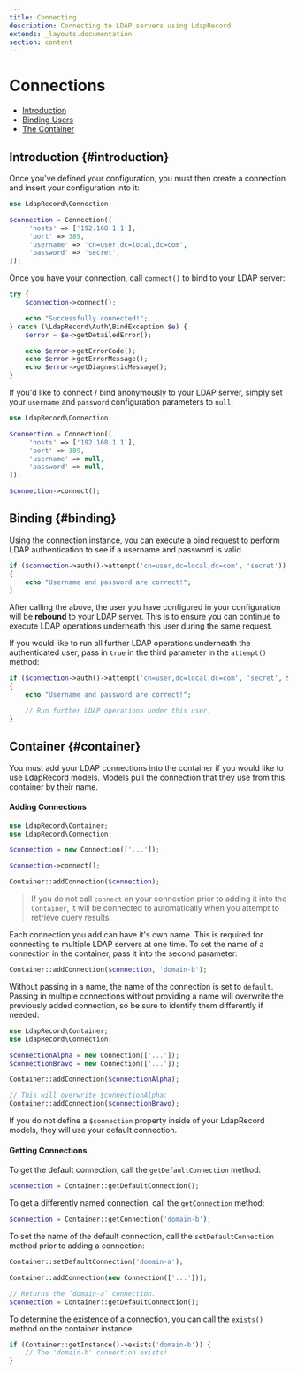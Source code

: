 ```yaml
---
title: Connecting
description: Connecting to LDAP servers using LdapRecord
extends: _layouts.documentation
section: content
---
```


# Connections

- [Introduction](#introduction)
- [Binding Users](#binding)
- [The Container](#container)

## Introduction {#introduction}

Once you've defined your configuration, you must then create
a connection and insert your configuration into it:

```php
use LdapRecord\Connection;

$connection = Connection([
     'hosts' => ['192.168.1.1'],
     'port' => 389,
     'username' => 'cn=user,dc=local,dc=com',
     'password' => 'secret',
]);
```

Once you have your connection, call `connect()` to bind to your LDAP server:

```php
try {
    $connection->connect();

    echo "Successfully connected!";
} catch (\LdapRecord\Auth\BindException $e) {
    $error = $e->getDetailedError();

    echo $error->getErrorCode();
    echo $error->getErrorMessage();
    echo $error->getDiagnosticMessage();
}
```

If you'd like to connect / bind anonymously to your LDAP
server, simply set your `username` and `password`
configuration parameters to `null`:

```php
use LdapRecord\Connection;

$connection = Connection([
     'hosts' => ['192.168.1.1'],
     'port' => 389,
     'username' => null,
     'password' => null,
]);

$connection->connect();
```

## Binding {#binding}

Using the connection instance, you can execute a bind request
to perform LDAP authentication to see if a username and 
password is valid.

```php
if ($connection->auth()->attempt('cn=user,dc=local,dc=com', 'secret'))
{
    echo "Username and password are correct!";
}
```

After calling the above, the user you have configured
in your configuration will be **rebound** to your
LDAP server. This is to ensure you can continue
to execute LDAP operations underneath this
user during the same request.

If you would like to run all further LDAP operations
underneath the authenticated user, pass in `true` in
the third parameter in the `attempt()` method:

```php
if ($connection->auth()->attempt('cn=user,dc=local,dc=com', 'secret', $bindAsUser = true))
{
    echo "Username and password are correct!";

    // Run further LDAP operations under this user.
}
```

## Container {#container}

You must add your LDAP connections into the container if you would
like to use LdapRecord models. Models pull the connection that
they use from this container by their name.

#### Adding Connections

```php
use LdapRecord\Container;                         
use LdapRecord\Connection;

$connection = new Connection(['...']);

$connection->connect();

Container::addConnection($connection);
```

> If you do not call `connect` on your connection prior to adding
> it into the `Container`, it will be connected to automatically
> when you attempt to retrieve query results.

Each connection you add can have it's own name. This is
required for connecting to multiple LDAP servers at
one time. To set the name of a connection in the
container, pass it into the second parameter:

```php
Container::addConnection($connection, 'domain-b');
```

Without passing in a name, the name of the connection is
set to `default`. Passing in multiple connections
without providing a name will overwrite the
previously added connection, so be sure to
identify them differently if needed:

```php
use LdapRecord\Container;
use LdapRecord\Connection;

$connectionAlpha = new Connection(['...']);
$connectionBravo = new Connection(['...']);

Container::addConnection($connectionAlpha);

// This will overwrite $connectionAlpha:
Container::addConnection($connectionBravo);
```

If you do not define a `$connection` property inside of your
LdapRecord models, they will use your default connection.

#### Getting Connections

To get the default connection, call the `getDefaultConnection` method:

```php
$connection = Container::getDefaultConnection();
```

To get a differently named connection, call the `getConnection` method:

```php
$connection = Container::getConnection('domain-b');
```

To set the name of the default connection, call the
`setDefaultConnection` method prior to adding a connection:

```php
Container::setDefaultConnection('domain-a');

Container::addConnection(new Connection(['...']));

// Returns the `domain-a` connection.
$connection = Container::getDefaultConnection();
```

To determine the existence of a connection, you can
call the `exists()` method on the container instance:

```php
if (Container::getInstance()->exists('domain-b')) {
    // The 'domain-b' connection exists!
}
```
